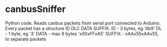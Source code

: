 # canbusSniffer
Python code. Reads canbus packets from serial port connected to Arduino.
Every packet has a structure ID DLC DATA SUFFIX.
  ID      -   3 bytes, eg '4b9'
  DL      -   1 byte, eg '3'
  DATA    -   max 8 bytes 'x00xFFxA5'
  SUFFIX  -   xAAx55xAAx55, to separate packets
